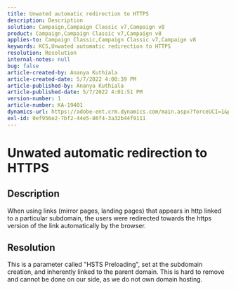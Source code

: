 ```yaml
---
title: Unwated automatic redirection to HTTPS
description: Description
solution: Campaign,Campaign Classic v7,Campaign v8
product: Campaign,Campaign Classic v7,Campaign v8
applies-to: Campaign Classic,Campaign Classic v7,Campaign v8
keywords: KCS,Unwated automatic redirection to HTTPS
resolution: Resolution
internal-notes: null
bug: false
article-created-by: Ananya Kuthiala
article-created-date: 5/7/2022 4:00:39 PM
article-published-by: Ananya Kuthiala
article-published-date: 5/7/2022 4:01:51 PM
version-number: 1
article-number: KA-19401
dynamics-url: https://adobe-ent.crm.dynamics.com/main.aspx?forceUCI=1&pagetype=entityrecord&etn=knowledgearticle&id=0a8b07d3-1ece-ec11-a7b5-0022480a8e40
exl-id: 0ef956e2-7bf2-44e5-86f4-3a32b44f9111
---
```

# Unwated automatic redirection to HTTPS

## Description

When using links (mirror pages, landing pages) that appears in http linked to a particular subdomain, the users were redirected towards the https version of the link automatically by the browser.

## Resolution


This is a parameter called "HSTS Preloading", set at the subdomain creation, and inherently linked to the parent domain. This is hard to remove and cannot be done on our side, as we do not own domain hosting.
